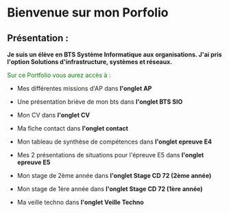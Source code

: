 # Bienvenue sur mon Porfolio 

## Présentation :

**Je suis un élève en BTS Système Informatique aux organisations. J'ai pris l'option Solutions d'infrastructure, systèmes et réseaux.**

<span style="color:green">Sur ce Portfolio vous aurez accès à :</span>

* Mes différentes missions d'AP dans **l'onglet AP** 

* Une présentation briève de mon bts dans **l'onglet BTS SIO**

* Mon CV dans **l'onglet CV**

* Ma fiche contact dans **l'onglet contact** 

* Mon tableau de synthèse de compétences dans **l'onglet epreuve E4**

* Mes 2 présentations de situations pour l'épreuve E5 dans **l'onglet epreuve E5**

* Mon stage de 2ème année dans **l'onglet Stage CD 72 (2ème année)**

* Mon stage de 1ère année dans **l'onglet Stage CD 72 (1ère année)** 

* Ma veille techno dans **l'onglet Veille Techno**
